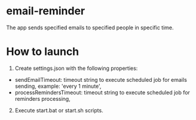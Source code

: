# email-reminder
The app sends specified emails to specified people in specific time.
# How to launch
1. Create settings.json with the following properties: 
  * sendEmailTimeout: timeout string to execute scheduled job for emails sending, example: 'every 1 minute',
  * processRemindersTimeout: timeout string to execute scheduled job for reminders processing,
2. Execute start.bat or start.sh scripts.
